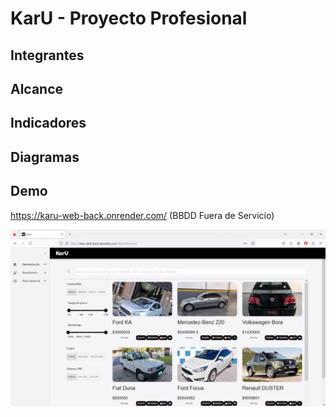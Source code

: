 # KarU - Proyecto Profesional

## Integrantes
## Alcance
## Indicadores
## Diagramas
## Demo
https://karu-web-back.onrender.com/ (BBDD Fuera de Servicio)

[![Alt text](src/main/resources/Karu-DemoIMG.png)](https://www.youtube.com/watch?v=ImLtY6LBlNU)

